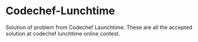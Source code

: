 # Codechef-Lunchtime
Solution of problem from Codechef Launchtime. These are all the accepted solution at codechef lunchtime online contest.
